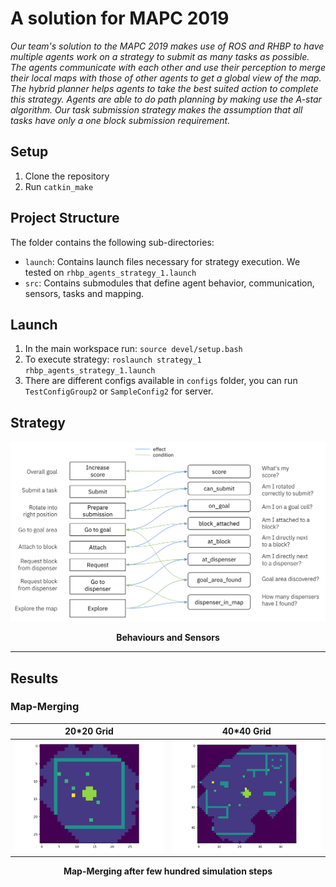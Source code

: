 # A solution for MAPC 2019

_Our team's solution to the MAPC 2019 makes use of ROS and RHBP to have multiple agents work on a strategy to submit as many tasks as possible. The agents communicate with each other and use their perception to merge their local maps with those of other agents to get a global view of the map. The hybrid planner helps agents to take the best suited action to complete this strategy. Agents are able to do path planning by making use the A-star algorithm. *Our task submission strategy makes the assumption that all tasks have only a one block submission requirement.*_

## Setup

1. Clone the repository
2. Run `catkin_make` 

## Project Structure
The folder contains the following sub-directories:

 - `launch`: Contains launch files necessary for strategy execution. We tested on `rhbp_agents_strategy_1.launch`
 - `src`: Contains submodules that define agent behavior, communication, sensors, tasks and mapping. 
 
## Launch

 1. In the main workspace run: `source devel/setup.bash` 
 2. To execute strategy: `roslaunch strategy_1 rhbp_agents_strategy_1.launch`
 3. There are different configs available in `configs` folder, you can run `TestConfigGroup2` or `SampleConfig2` for server.


## Strategy

![](./figures/strategy.png)

**<p align="center">Behaviours and Sensors</p>**

----------------------

## Results

### Map-Merging

20*20 Grid             |  40*40 Grid 
:-------------------------:|:-------------------------:
![](./figures/small_map.png)  |  ![](./figures/big_map.png)

**<p align="center">Map-Merging after few hundred simulation steps </p>**





